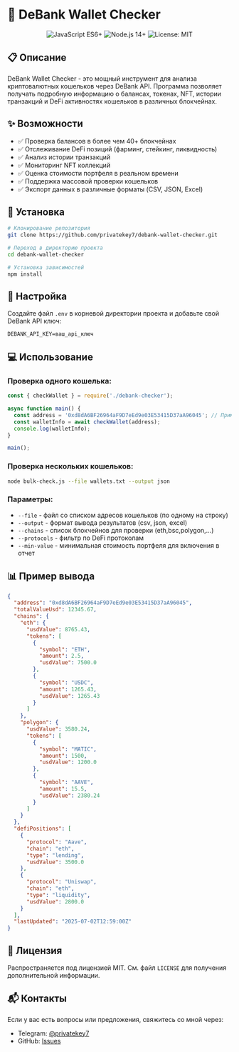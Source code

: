 # 🔎 DeBank Wallet Checker

<div align="center">
  <img src="https://img.shields.io/badge/JavaScript-ES6+-yellow.svg" alt="JavaScript ES6+"/>
  <img src="https://img.shields.io/badge/Node.js-14+-green.svg" alt="Node.js 14+"/>
  <img src="https://img.shields.io/badge/License-MIT-green.svg" alt="License: MIT"/>
</div>

## 📋 Описание

DeBank Wallet Checker - это мощный инструмент для анализа криптовалютных кошельков через DeBank API. Программа позволяет получать подробную информацию о балансах, токенах, NFT, истории транзакций и DeFi активностях кошельков в различных блокчейнах.

## ✨ Возможности

- ✅ Проверка балансов в более чем 40+ блокчейнах
- ✅ Отслеживание DeFi позиций (фарминг, стейкинг, ликвидность)
- ✅ Анализ истории транзакций
- ✅ Мониторинг NFT коллекций
- ✅ Оценка стоимости портфеля в реальном времени
- ✅ Поддержка массовой проверки кошельков
- ✅ Экспорт данных в различные форматы (CSV, JSON, Excel)

## 🚀 Установка

```bash
# Клонирование репозитория
git clone https://github.com/privatekey7/debank-wallet-checker.git

# Переход в директорию проекта
cd debank-wallet-checker

# Установка зависимостей
npm install
```

## 🔑 Настройка

Создайте файл `.env` в корневой директории проекта и добавьте свой DeBank API ключ:

```
DEBANK_API_KEY=ваш_api_ключ
```

## 💻 Использование

### Проверка одного кошелька:

```javascript
const { checkWallet } = require('./debank-checker');

async function main() {
  const address = '0xd8dA6BF26964aF9D7eEd9e03E53415D37aA96045'; // Пример адреса
  const walletInfo = await checkWallet(address);
  console.log(walletInfo);
}

main();
```

### Проверка нескольких кошельков:

```bash
node bulk-check.js --file wallets.txt --output json
```

### Параметры:

- `--file` - файл со списком адресов кошельков (по одному на строку)
- `--output` - формат вывода результатов (csv, json, excel)
- `--chains` - список блокчейнов для проверки (eth,bsc,polygon,...)
- `--protocols` - фильтр по DeFi протоколам
- `--min-value` - минимальная стоимость портфеля для включения в отчет

## 📊 Пример вывода

```json
{
  "address": "0xd8dA6BF26964aF9D7eEd9e03E53415D37aA96045",
  "totalValueUsd": 12345.67,
  "chains": {
    "eth": {
      "usdValue": 8765.43,
      "tokens": [
        {
          "symbol": "ETH",
          "amount": 2.5,
          "usdValue": 7500.0
        },
        {
          "symbol": "USDC",
          "amount": 1265.43,
          "usdValue": 1265.43
        }
      ]
    },
    "polygon": {
      "usdValue": 3580.24,
      "tokens": [
        {
          "symbol": "MATIC",
          "amount": 1500,
          "usdValue": 1200.0
        },
        {
          "symbol": "AAVE",
          "amount": 15.5,
          "usdValue": 2380.24
        }
      ]
    }
  },
  "defiPositions": [
    {
      "protocol": "Aave",
      "chain": "eth",
      "type": "lending",
      "usdValue": 3500.0
    },
    {
      "protocol": "Uniswap",
      "chain": "eth",
      "type": "liquidity",
      "usdValue": 2800.0
    }
  ],
  "lastUpdated": "2025-07-02T12:59:00Z"
}
```

## 📝 Лицензия

Распространяется под лицензией MIT. См. файл `LICENSE` для получения дополнительной информации.

## 📬 Контакты

Если у вас есть вопросы или предложения, свяжитесь со мной через:
- Telegram: [@privatekey7](https://t.me/privatekey7)
- GitHub: [Issues](https://github.com/privatekey7/debank-wallet-checker/issues)